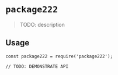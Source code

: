 # `package222`

> TODO: description

## Usage

```
const package222 = require('package222');

// TODO: DEMONSTRATE API
```
